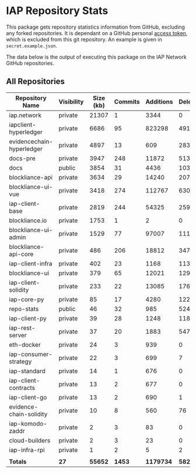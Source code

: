 # IAP Repository Stats

This package gets repository statistics information from GitHub, excluding any forked repositories. It is dependant on a GitHub personal [access token](https://github.com/settings/tokens), which is excluded from this git repository. An example is given in `secret.example.json`.

The data below is the output of executing this package on the IAP Network GitHub repositories.

## All Repositories

| Repository Name | Visibility | Size (kb) | Commits | Additions | Deletions | Authors |
| --------------- | ---------- | --------- | ------- | --------- | --------- | ------- |
| iap.network | private | 21307 | 1 | 3344 | 0 | 1 |
| iapclient-hyperledger | private | 6686 | 95 | 823298 | 491939 | 4 |
| evidencechain-hyperledger | private | 4897 | 13 | 609 | 283 | 2 |
| docs-pre | private | 3947 | 248 | 11872 | 5137 | 7 |
| docs | public | 3854 | 31 | 4436 | 103 | 6 |
| blockliance-api | private | 3634 | 29 | 14240 | 2073 | 5 |
| blockliance-ui-vue | private | 3418 | 274 | 112767 | 63003 | 7 |
| iap-client-base | private | 2819 | 244 | 54325 | 2593 | 7 |
| blockliance.io | private | 1753 | 1 | 2 | 0 | 1 |
| blockliance-ui-admin | private | 1529 | 77 | 97007 | 11168 | 6 |
| blockliance-api-core | private | 486 | 206 | 18812 | 3474 | 4 |
| iap-client-infra | private | 402 | 23 | 1168 | 113 | 3 |
| blockliance-ui | private | 379 | 65 | 12021 | 1294 | 4 |
| iap-client-solidity | private | 233 | 22 | 13085 | 176 | 4 |
| iap-core-py | private | 85 | 17 | 4280 | 122 | 2 |
| repo-stats | public | 46 | 32 | 985 | 524 | 1 |
| iap-client-py | private | 39 | 28 | 1248 | 118 | 3 |
| iap-rest-server | private | 37 | 20 | 1883 | 547 | 1 |
| eth-docker | private | 24 | 3 | 939 | 0 | 3 |
| iap-consumer-strategy | private | 22 | 3 | 699 | 7 | 2 |
| iap-standard | private | 14 | 1 | 676 | 0 | 1 |
| iap-client-contracts | private | 13 | 2 | 677 | 0 | 2 |
| iap-client-go | private | 13 | 2 | 690 | 1 | 2 |
| evidence-chain-solidity | private | 10 | 8 | 560 | 76 | 2 |
| iap-komodo-zaddr | private | 2 | 3 | 83 | 0 | 1 |
| cloud-builders | private | 2 | 3 | 23 | 0 | 2 |
| iap-infra-rpi | private | 1 | 2 | 5 | 2 | 1 |
| | | | | | | |
| **Totals** | **27** | **55652** | **1453** | **1179734** | **582753** | **7** |
